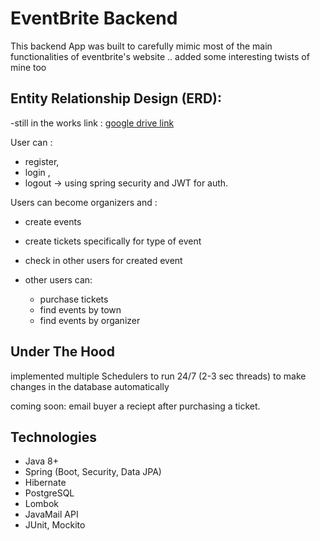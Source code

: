 # EventBrite Backend

This backend App was built to carefully mimic most of the main functionalities of eventbrite's website .. added some interesting twists of mine too

## Entity Relationship Design (ERD):

-still in the works
link : [google drive link](https://drive.google.com/file/d/1qb7bFaIcIgAPtbLbdWXLl_9qBGn5lBK4/view?usp=share_link)

User can :

- register,
- login ,
- logout -> using spring security and JWT for auth.

Users can become organizers and :

- create events
- create tickets specifically for type of event
- check in other users for created event

- other users can:
  - purchase tickets
  - find events by town
  - find events by organizer

## Under The Hood

implemented multiple Schedulers to run 24/7 (2-3 sec threads) to make changes in the database automatically

coming soon: email buyer a reciept after purchasing a ticket.

## Technologies

- Java 8+
- Spring (Boot, Security, Data JPA)
- Hibernate
- PostgreSQL
- Lombok
- JavaMail API
- JUnit, Mockito
